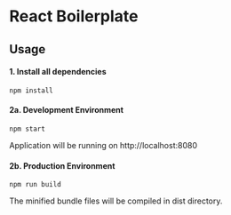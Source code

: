 # React Boilerplate

## Usage

#### 1. Install all dependencies

```
npm install
```

#### 2a. Development Environment

```
npm start
```

Application will be running on http://localhost:8080

#### 2b. Production Environment

```
npm run build
```

The minified bundle files will be compiled in dist directory.
